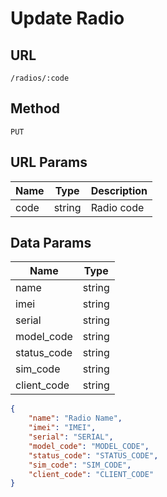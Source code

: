 # Update Radio

## URL
`/radios/:code`

## Method
`PUT`

## URL Params
| Name | Type | Description |
| --- | --- | --- |
| code | string | Radio code |

## Data Params
| Name | Type |
| --- | --- |
| name | string |
| imei | string |
| serial | string |
| model_code | string |
| status_code | string |
| sim_code | string |
| client_code | string |

```json
{
    "name": "Radio Name",
    "imei": "IMEI",
    "serial": "SERIAL",
    "model_code": "MODEL_CODE",
    "status_code": "STATUS_CODE",
    "sim_code": "SIM_CODE",
    "client_code": "CLIENT_CODE"
}
```
